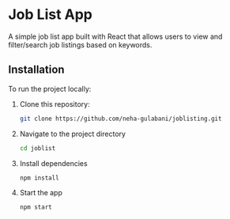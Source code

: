 # Job List App

A simple job list app built with React that allows users to view and filter/search job listings based on keywords.

## Installation

To run the project locally:

1. Clone this repository:
   ```bash
   git clone https://github.com/neha-gulabani/joblisting.git
   ```

2. Navigate to the project directory
   ```bash
   cd joblist
   ```

3. Install dependencies
   ```bash
   npm install
   ```

4. Start the app
   ```bash
   npm start
   ```
